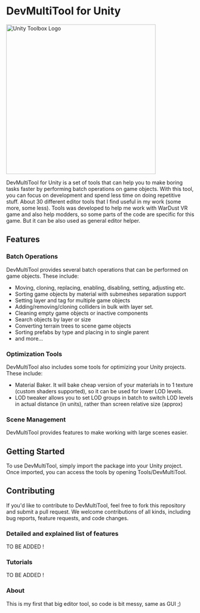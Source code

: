 # DevMultiTool for Unity

<img src="https://beeimg.com/images/h53473132103.png" alt="Unity Toolbox Logo" width="400"/>


DevMultiTool for Unity is a set of tools that can help you to make boring tasks faster by performing batch operations on game objects. With this tool, you can focus on development and spend less time on doing repetitive stuff. About 30 different editor tools that I find useful in my work (some more, some less).
Tools was developed to help me work with WarDust VR game and also help modders, so some parts of the code are specific for this game. But it can be also used as general editor helper.

## Features

### Batch Operations

DevMultiTool provides several batch operations that can be performed on game objects. These include:

- Moving, cloning, replacing, enabling, disabling, setting, adjusting etc.
- Sorting game objects by material with submeshes separation support
- Setting layer and tag for multiple game objects
- Adding/removing/cloning colliders in bulk with layer set.
- Cleaning empty game objects or inactive components
- Search objects by layer or size
- Converting terrain trees to scene game objects
- Sorting prefabs by type and placing in to single parent
- and more...

### Optimization Tools

DevMultiTool also includes some tools for optimizing your Unity projects. These include:

- Material Baker. It will bake cheap version of your materials in to 1 texture (custom shaders supported), so it can be used for lower LOD levels.
- LOD tweaker allows you to set LOD groups in batch to switch LOD levels in actual distance (in units), rather than screen relative size (approx)

### Scene Management

DevMultiTool provides features to make working with large scenes easier.


## Getting Started

To use DevMultiTool, simply import the package into your Unity project. Once imported, you can access the tools by opening Tools/DevMultiTool.

## Contributing

If you'd like to contribute to DevMultiTool, feel free to fork this repository and submit a pull request. We welcome contributions of all kinds, including bug reports, feature requests, and code changes.

### Detailed and explained list of features

TO BE ADDED !

### Tutorials

TO BE ADDED !

### About

This is my first that big editor tool, so code is bit messy, same as GUI ;)


